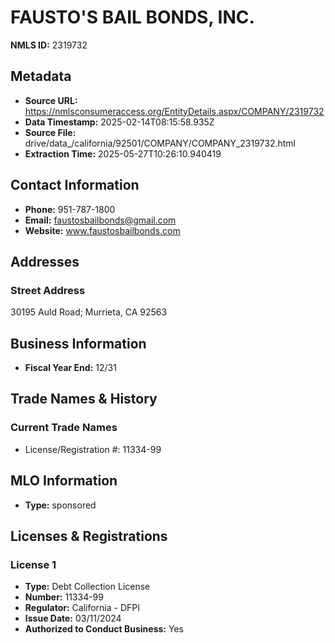 # FAUSTO'S BAIL BONDS, INC.

**NMLS ID:** 2319732

## Metadata
- **Source URL:** https://nmlsconsumeraccess.org/EntityDetails.aspx/COMPANY/2319732
- **Data Timestamp:** 2025-02-14T08:15:58.935Z
- **Source File:** drive/data_/california/92501/COMPANY/COMPANY_2319732.html
- **Extraction Time:** 2025-05-27T10:26:10.940419

## Contact Information
- **Phone:** 951-787-1800
- **Email:** faustosbailbonds@gmail.com
- **Website:** www.faustosbailbonds.com

## Addresses
### Street Address
30195 Auld Road; Murrieta, CA 92563

## Business Information
- **Fiscal Year End:** 12/31

## Trade Names & History
### Current Trade Names
- License/Registration #: 11334-99

## MLO Information
- **Type:** sponsored

## Licenses & Registrations

### License 1
- **Type:** Debt Collection License
- **Number:** 11334-99
- **Regulator:** California - DFPI
- **Issue Date:** 03/11/2024
- **Authorized to Conduct Business:** Yes
